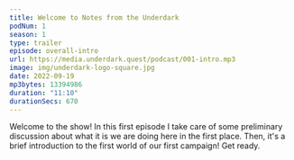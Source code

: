 ```yaml
---
title: Welcome to Notes from the Underdark
podNum: 1
season: 1
type: trailer
episode: overall-intro
url: https://media.underdark.quest/podcast/001-intro.mp3
image: img/underdark-logo-square.jpg
date: 2022-09-19
mp3bytes: 13394986
duration: "11:10"
durationSecs: 670
---
```


Welcome to the show! In this first episode I take care of some preliminary discussion about what it
is we are doing here in the first place. Then, it's a brief introduction to the first world of our
first campaign! Get ready.
